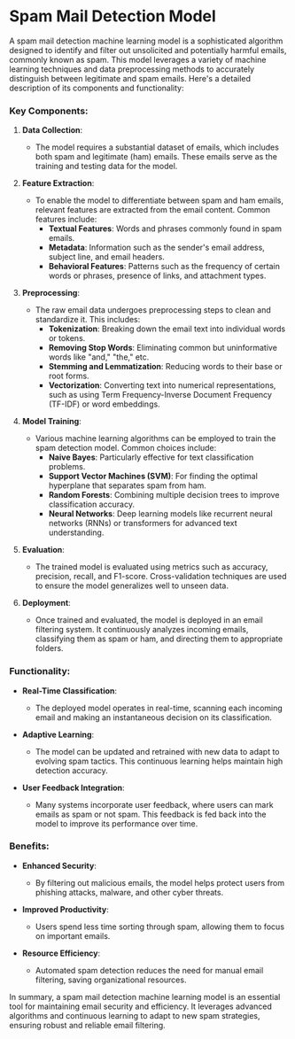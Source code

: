 # Spam Mail Detection Model

A spam mail detection machine learning model is a sophisticated algorithm designed to identify and filter out unsolicited and potentially harmful emails, commonly known as spam. This model leverages a variety of machine learning techniques and data preprocessing methods to accurately distinguish between legitimate and spam emails. Here's a detailed description of its components and functionality:

### Key Components:

1. **Data Collection**:
   - The model requires a substantial dataset of emails, which includes both spam and legitimate (ham) emails. These emails serve as the training and testing data for the model.

2. **Feature Extraction**:
   - To enable the model to differentiate between spam and ham emails, relevant features are extracted from the email content. Common features include:
     - **Textual Features**: Words and phrases commonly found in spam emails.
     - **Metadata**: Information such as the sender's email address, subject line, and email headers.
     - **Behavioral Features**: Patterns such as the frequency of certain words or phrases, presence of links, and attachment types.

3. **Preprocessing**:
   - The raw email data undergoes preprocessing steps to clean and standardize it. This includes:
     - **Tokenization**: Breaking down the email text into individual words or tokens.
     - **Removing Stop Words**: Eliminating common but uninformative words like "and," "the," etc.
     - **Stemming and Lemmatization**: Reducing words to their base or root forms.
     - **Vectorization**: Converting text into numerical representations, such as using Term Frequency-Inverse Document Frequency (TF-IDF) or word embeddings.

4. **Model Training**:
   - Various machine learning algorithms can be employed to train the spam detection model. Common choices include:
     - **Naive Bayes**: Particularly effective for text classification problems.
     - **Support Vector Machines (SVM)**: For finding the optimal hyperplane that separates spam from ham.
     - **Random Forests**: Combining multiple decision trees to improve classification accuracy.
     - **Neural Networks**: Deep learning models like recurrent neural networks (RNNs) or transformers for advanced text understanding.

5. **Evaluation**:
   - The trained model is evaluated using metrics such as accuracy, precision, recall, and F1-score. Cross-validation techniques are used to ensure the model generalizes well to unseen data.

6. **Deployment**:
   - Once trained and evaluated, the model is deployed in an email filtering system. It continuously analyzes incoming emails, classifying them as spam or ham, and directing them to appropriate folders.

### Functionality:

- **Real-Time Classification**:
  - The deployed model operates in real-time, scanning each incoming email and making an instantaneous decision on its classification.

- **Adaptive Learning**:
  - The model can be updated and retrained with new data to adapt to evolving spam tactics. This continuous learning helps maintain high detection accuracy.

- **User Feedback Integration**:
  - Many systems incorporate user feedback, where users can mark emails as spam or not spam. This feedback is fed back into the model to improve its performance over time.

### Benefits:

- **Enhanced Security**:
  - By filtering out malicious emails, the model helps protect users from phishing attacks, malware, and other cyber threats.

- **Improved Productivity**:
  - Users spend less time sorting through spam, allowing them to focus on important emails.

- **Resource Efficiency**:
  - Automated spam detection reduces the need for manual email filtering, saving organizational resources.

In summary, a spam mail detection machine learning model is an essential tool for maintaining email security and efficiency. It leverages advanced algorithms and continuous learning to adapt to new spam strategies, ensuring robust and reliable email filtering.
